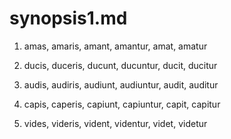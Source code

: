 # synopsis1.md

1. amas, amaris, amant, amantur, amat, amatur

2. ducis, duceris, ducunt, ducuntur, ducit, ducitur

3. audis, audiris, audiunt, audiuntur, audit, auditur

4. capis, caperis, capiunt, capiuntur, capit, capitur

5. vides, videris, vident, videntur, videt, videtur
